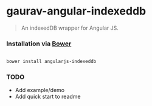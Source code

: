 # gaurav-angular-indexeddb

> An indexedDB wrapper for Angular JS.

### Installation via [Bower](http://bower.io)

```bash

bower install angularjs-indexeddb

```

### TODO
* Add example/demo
* Add quick start to readme

